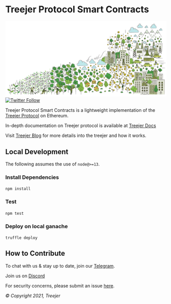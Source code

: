 # Treejer Protocol Smart Contracts
![Background Image](./assets/treejerStory.png)
[![Twitter Follow](https://img.shields.io/twitter/follow/TreejerTalks?label=Follow)](https://twitter.com/TreejerTalks)

Treejer Protocol Smart Contracts is a lightweight implementation of the [Treejer Protocol](treejer.com) on Ethereum. 

In-depth documentation on Treejer protocol is available at [Treejer Docs](http://docs.treejer.com)

Visit [Treejer Blog](http://blog.treejer.com) for more details into the treejer and how it works. 

## Local Development
The following assumes the use of `node@>=13`.

### Install Dependencies
`npm install`

### Test
`npm test`

### Deploy on local ganache
`truffle deploy`

## How to Contribute
To chat with us & stay up to date, join our [Telegram](https://t.me/joinchat/wECs8qIsryw1YzU5).

Join us on [Discord](https://discord.gg/8WuVd2ERC2)

For security concerns, please submit an issue [here](https://github.com/treejer/contract/issues).

_© Copyright 2021, Treejer_
